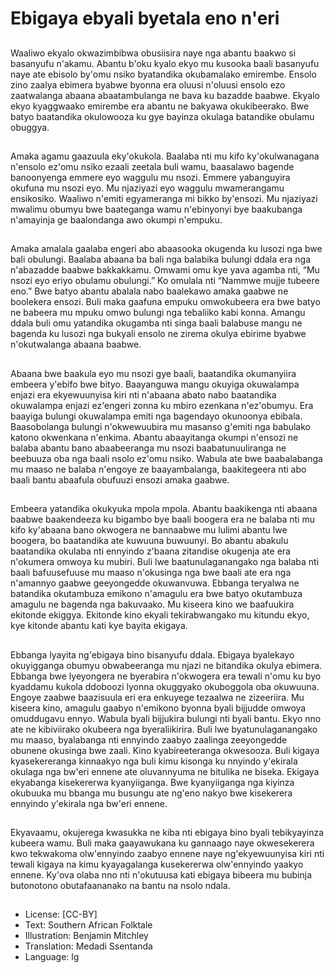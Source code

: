 # Ebigaya ebyali byetala eno n'eri

##
Waaliwo ekyalo okwazimbibwa obusiisira naye nga abantu baakwo
si basanyufu n'akamu. Abantu b'oku kyalo ekyo mu kusooka baali
basanyufu naye ate ebisolo by'omu nsiko byatandika okubamalako
emirembe. Ensolo zino zaalya ebimera byabwe byonna era oluusi
n'oluusi ensolo ezo zaatwalanga abaana abaatambulanga ne bava
ku bazadde baabwe. Ekyalo ekyo kyaggwaako emirembe era
abantu ne bakyawa okukibeerako. Bwe batyo baatandika
okulowooza ku gye bayinza okulaga batandike obulamu obuggya.

##

##
Amaka agamu gaazuula eky'okukola. Baalaba nti mu kifo
ky'okulwanagana n'ensolo ez'omu nsiko ezaali zeetala buli wamu,
baasalawo bagende banoonyenga emmere eyo waggulu mu nsozi.
Emmere yabanguyira okufuna mu nsozi eyo. Mu njaziyazi eyo
waggulu mwamerangamu ensikosiko. Waaliwo n'emiti
egyameranga mi bikko by'ensozi. Mu njaziyazi mwalimu obumyu
bwe baateganga wamu n'ebinyonyi bye baakubanga n'amayinja
ge baalondanga awo okumpi n'empuku.

##

##
Amaka amalala gaalaba engeri abo abaasooka okugenda ku lusozi
nga bwe bali obulungi. Baalaba abaana ba bali nga balabika
bulungi ddala era nga n'abazadde baabwe bakkakkamu. Omwami
omu kye yava agamba nti, “Mu nsozi eyo eriyo obulamu obulungi.”
Ko omulala nti “Nammwe mujje tubeere eno.” Bwe batyo abantu
abalala nabo baalekawo amaka gaabwe ne boolekera ensozi. Buli
maka gaafuna empuku omwokubeera era bwe batyo ne babeera
mu mpuku omwo bulungi nga tebaliiko kabi konna. Amangu ddala
buli omu yatandika okugamba nti singa baali balabuse mangu ne
bagenda ku lusozi nga bukyali ensolo ne zirema okulya ebirime
byabwe n'okutwalanga abaana baabwe.

##

##
Abaana bwe baakula eyo mu nsozi gye baali, baatandika
okumanyiira embeera y'ebifo bwe bityo. Baayanguwa mangu
okuyiga okuwalampa enjazi era ekyewuunyisa kiri nti n'abaana
abato nabo baatandika okuwalampa enjazi ez'engeri zonna ku
mbiro ezenkana n'ez'obumyu. Era baayiga bulungi okuwalampa
emiti nga bagendayo okunoonya ebibala. Baasobolanga bulungi
n'okwewuubira mu masanso g'emiti nga babulako katono
okwenkana n'enkima. Abantu abaayitanga okumpi n'ensozi ne
balaba abantu bano abaabeeranga mu nsozi baabatunuuliranga
ne beebuuza oba nga baali nsolo ez'omu nsiko. Wabula ate bwe
baabalabanga mu maaso ne balaba n'engoye ze baayambalanga,
baakitegeera nti abo baali bantu abaafula obufuuzi ensozi amaka
gaabwe.

##

##
Embeera yatandika okukyuka mpola mpola. Abantu baakikenga nti
abaana baabwe baakendeeza ku bigambo bye baali boogera era
ne balaba nti mu kifo ky'abaana bano okwogera ne bannaabwe mu
lulimi abantu lwe boogera, bo baatandika ate kuwuuna buwuunyi.
Bo abantu abakulu baatandika okulaba nti ennyindo z'baana
zitandise okugenja ate era n'okumera omwoya ku mubiri. Buli lwe
baatunulaganangako nga balaba nti baali bafuusefuuse mu maaso
n'okusinga nga bwe baali ate era nga n'amannyo gaabwe
geeyongedde okuwanvuwa. Ebbanga teryalwa ne batandika
okutambuza emikono n'amagulu era bwe batyo okutambuza
amagulu ne bagenda nga bakuvaako. Mu kiseera kino we
baafuukira ekitonde ekiggya. Ekitonde kino ekyali tekirabwangako
mu kitundu ekyo, kye kitonde abantu kati kye bayita ekigaya.

##

##
Ebbanga lyayita ng'ebigaya bino bisanyufu ddala. Ebigaya
byalekayo okuyigganga obumyu obwabeeranga mu njazi ne
bitandika okulya ebimera. Ebbanga bwe lyeyongera ne byerabira
n'okwogera era tewali n'omu ku byo kyaddamu kukola ddoboozi
lyonna okuggyako okuboggola oba okuwuuna. Engoye zaabwe
baazisuula eri era enkuyege tezaalwa ne zizeeriira. Mu kiseera
kino, amagulu gaabyo n'emikono byonna byali bijjudde omwoya
omuddugavu ennyo.
Wabula byali bijjukira bulungi nti byali bantu. Ekyo nno ate ne
kibiviirako okubeera nga byeraliikirira. Buli lwe
byatunulaganangako mu maaso, byalabanga nti ennyindo zaabyo
zaalinga zeeyongedde obunene okusinga bwe zaali. Kino
kyabireeteranga okwesooza. Buli kigaya kyasekereranga
kinnaakyo nga buli kimu kisonga ku nnyindo y'ekirala okulaga nga
bw'eri ennene ate oluvannyuma ne bitulika ne biseka. Ekigaya
ekyabanga kisekererwa kyanyiiganga. Bwe kyanyiiganga nga
kiyinza okubuuka mu bbanga mu busungu ate ng'eno nakyo bwe
kisekerera ennyindo y'ekirala nga bw'eri ennene.

##

##
Ekyavaamu, okujerega kwasukka ne kiba nti ebigaya bino byali
tebikyayinza kubeera wamu. Buli maka gaayawukana ku gannaago
naye okwesekerera kwo tekwakoma olw'ennyindo zaabyo ennene
naye ng'ekyewuunyisa kiri nti tewali kigaya na kimu kyayagalanga
kusekererwa olw'ennyindo yaakyo ennene. Ky'ova olaba nno nti
n'okutuusa kati ebigaya bibeera mu bubinja butonotono
obutafaananako na bantu na nsolo ndala.

##
* License: [CC-BY]
* Text: Southern African Folktale
* Illustration: Benjamin Mitchley
* Translation: Medadi Ssentanda
* Language: lg
